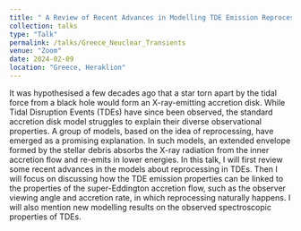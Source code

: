 ```yaml
---
title: " A Review of Recent Advances in Modelling TDE Emission Reprocessing"
collection: talks
type: "Talk"
permalink: /talks/Greece_Neuclear_Transients
venue: "Zoom"
date: 2024-02-09
location: "Greece, Heraklion" 
---
```

It was hypothesised a few decades ago that a star torn apart by the tidal force from a black hole would form an X-ray-emitting accretion disk. While Tidal Disruption Events (TDEs) have since been observed, the standard accretion disk model struggles to explain their diverse observational properties. A group of models, based on the idea of reprocessing, have emerged as a promising explanation. In such models, an extended envelope formed by the stellar debris absorbs the X-ray radiation from the inner accretion flow and re-emits in lower energies. In this talk, I will first review some recent advances in the models about reprocessing in TDEs. Then I will focus on discussing how the TDE emission properties can be linked to the properties of the super-Eddington accretion flow, such as the observer viewing angle and accretion rate, in which reprocessing naturally happens. I will also mention new modelling results on the observed spectroscopic properties of TDEs.

